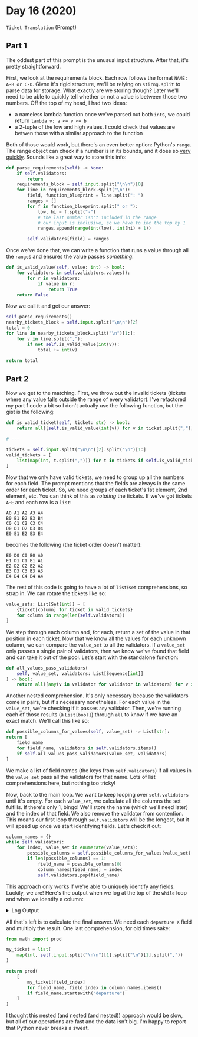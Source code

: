 # Day 16 (2020)

`Ticket Translation` ([Prompt](https://adventofcode.com/2020/day/16))

## Part 1

The oddest part of this prompt is the unusual input structure. After that, it's pretty straightforward.

First, we look at the requirements block. Each row follows the format `NAME: A-B or C-D`. Givne it's rigid structure, we'll be relying on `stirng.split` to parse data for storage. What exactly are we storing though? Later we'll need to be able to quickly tell whether or not a value is between those two numbers. Off the top of my head, I had two ideas:

- a nameless lambda function once we've parsed out both `int`s, we could return `lambda v: a <= v <= b`
- a 2-tuple of the low and high values. I could check that values are betwen those with a similar approach to the function

Both of those would work, but there's an even better option: Python's `range`. The range object can check if a number is in its bounds, and it does so [very quickly](https://stackoverflow.com/a/30081318/1825390). Sounds like a great way to store this info:

```py
def parse_requirements(self) -> None:
    if self.validators:
        return
    requirements_block = self.input.split("\n\n")[0]
    for line in requirements_block.split("\n"):
        field, function_blueprint = line.split(": ")
        ranges = []
        for f in function_blueprint.split(" or "):
            low, hi = f.split("-")
            # the last number isn't included in the range
            # our input is inclusive, so we have to inc the top by 1
            ranges.append(range(int(low), int(hi) + 1))

        self.validators[field] = ranges
```

Once we've done that, we can write a function that runs a value through all the `range`s and ensures the value passes _something_:

```py
def is_valid_value(self, value: int) -> bool:
    for validators in self.validators.values():
        for r in validators:
            if value in r:
                return True
    return False
```

Now we call it and get our answer:

```py
self.parse_requirements()
nearby_tickets_block = self.input.split("\n\n")[2]
total = 0
for line in nearby_tickets_block.split("\n")[1:]:
    for v in line.split(","):
        if not self.is_valid_value(int(v)):
            total += int(v)

return total
```

## Part 2

Now we get to the matching. First, we throw out the invalid tickets (tickets where any value falls outside the range of every validator). I've refactored my part 1 code a bit so I don't actually use the following function, but the gist is the following:

```py
def is_valid_ticket(self, ticket: str) -> bool:
    return all([self.is_valid_value(int(v)) for v in ticket.split(",")])

# ---

tickets = self.input.split("\n\n")[2].split("\n")[1:]
valid_tickets = [
    list(map(int, t.split(","))) for t in tickets if self.is_valid_ticket(t)
]
```

Now that we only have valid tickets, we need to group up all the numbers for each field. The prompt mentions that the fields are always in the same order for each ticket. So, we need groups of each ticket's 1st element, 2nd element, etc. You can think of this as _rotating_ the tickets. If we've got tickets `A`-`E` and each row is a `list`:

```
A0 A1 A2 A3 A4
B0 B1 B2 B3 B4
C0 C1 C2 C3 C4
D0 D1 D2 D3 D4
E0 E1 E2 E3 E4
```

becomes the following (the ticket order doesn't matter):

```
E0 D0 C0 B0 A0
E1 D1 C1 B1 A1
E2 D2 C2 B2 A2
E3 D3 C3 B3 A3
E4 D4 C4 B4 A4
```

The rest of this code is going to have a lot of `list`/`set` comprehensions, so strap in. We can rotate the tickets like so:

```py
value_sets: List[Set[int]] = [
    {ticket[column] for ticket in valid_tickets}
    for column in range(len(self.validators))
]
```

We step through each column and, for each, return a set of the value in that position in each ticket. Now that we know all the values for each unknown column, we can compare the `value_set` to all the validators. If a `value_set` only passes a single pair of validators, then we know we've found that field and can take it out of the pool. Let's start with the standalone function:

```py
def all_values_pass_validators(
    self, value_set, validators: List[Sequence[int]]
) -> bool:
    return all([any(v in validator for validator in validators) for v in value_set])
```

Another nested comprehension. It's only necessary because the validators come in pairs, but it's necessary nonetheless. For each value in the `value_set`, we're checking if it passes `any` validator. Then, we're running each of those results (a `List[bool]`) through `all` to know if we have an exact match. We'll call this like so:

```py
def possible_columns_for_values(self, value_set) -> List[str]:
return [
    field_name
    for field_name, validators in self.validators.items()
    if self.all_values_pass_validators(value_set, validators)
]
```

We make a list of field names (the keys from `self.validators`) if all values in the `value_set` pass all the validators for that name. Lots of list comprehensions here, but nothing too tricky!

Now, back to the main loop. We want to keep looping over `self.validators` until it's empty. For each `value_set`, we calculate all the columns the set fulfills. If there's only 1, bingo! We'll store the name (which we'll need later) and the index of that field. We also remove the validator from contention. This means our first loop through `self.validators` will be the longest, but it will speed up once we start identifying fields. Let's check it out:

```py
column_names = {}
while self.validators:
    for index, value_set in enumerate(value_sets):
        possible_columns = self.possible_columns_for_values(value_set)
        if len(possible_columns) == 1:
            field_name = possible_columns[0]
            column_names[field_name] = index
            self.validators.pop(field_name)
```

This approach only works if we're able to uniquely identify any fields. Luckily, we are! Here's the output when we log at the top of the `while` loop and when we identify a column:

<details>
<summary>Log Output</summary>

```
Top of loop, 20 unknown fields remain
field "arrival location" identified at column 2
field "class" identified at column 17
field "arrival platform" identified at column 18

Top of loop, 17 unknown fields remain
field "row" identified at column 0
field "arrival station" identified at column 16

Top of loop, 15 unknown fields remain
field "type" identified at column 13
field "train" identified at column 19

Top of loop, 13 unknown fields remain
field "arrival track" identified at column 15

Top of loop, 12 unknown fields remain
field "departure time" identified at column 14

Top of loop, 11 unknown fields remain
field "departure station" identified at column 7
field "departure platform" identified at column 10

Top of loop, 9 unknown fields remain
field "departure date" identified at column 4
field "departure track" identified at column 11

Top of loop, 7 unknown fields remain
field "departure location" identified at column 9

Top of loop, 6 unknown fields remain
field "route" identified at column 5

Top of loop, 5 unknown fields remain
field "seat" identified at column 1
field "wagon" identified at column 6

Top of loop, 3 unknown fields remain
field "duration" identified at column 3
field "price" identified at column 8
field "zone" identified at column 12
```

</details>

All that's left is to calculate the final answer. We need each `departure X` field and multiply the result. One last comprehension, for old times sake:

```py
from math import prod

my_ticket = list(
    map(int, self.input.split("\n\n")[1].split("\n")[1].split(","))
)

return prod(
    [
        my_ticket[field_index]
        for field_name, field_index in column_names.items()
        if field_name.startswith("departure")
    ]
)
```

I thought this nested (and nested (and nested)) approach would be slow, but all of our operations are fast and the data isn't big. I'm happy to report that Python never breaks a sweat.
